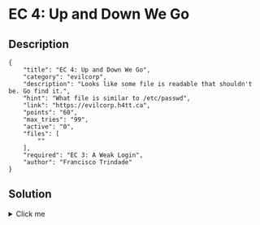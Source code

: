# EC 4: Up and Down We Go

## Description

```
{
    "title": "EC 4: Up and Down We Go",
    "category": "evilcorp",
    "description": "Looks like some file is readable that shouldn't be. Go find it.",
    "hint": "What file is similar to /etc/passwd",
    "link": "https://evilcorp.h4tt.ca",
    "points": "60",
    "max_tries": "99",
    "active": "0",
    "files": [
        ""
    ],
    "required": "EC 3: A Weak Login",
    "author": "Francisco Trindade"
}
```

## Solution

<details><summary>Click me</summary>When obtaining proper access to `/evilcorp/home?file=listing`, the `file` parameter is vulnerable to LFI. Injecting `file=../../etc/shadow` will reveal the backed up readable `/etc/shadow` file. Copying the hash for `evilcorp-user` and throwing it at John the Ripper using a Dictionary attack with the dictionary rockyou.txt. It will eventually reveal to be an MD5 hash that decodes to `1nokungfu`.

Then sshing into evilcorp-user@evilcorp.h4tt.ca using the password the terminal will print out the motd with the flag in it.

Flag: flag{f0ll0w_7h3_r4bb17_n30}
</details>